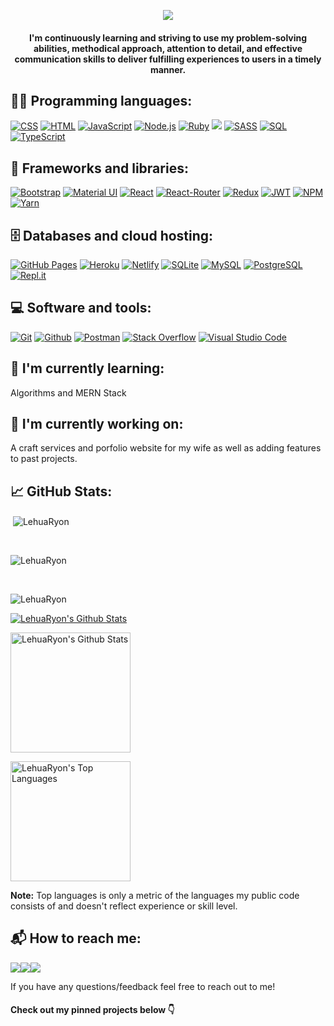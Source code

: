 <p align="center">
  <a href="https://github.com/LehuaRyon/readme-typing-svg"><img src="https://readme-typing-svg.herokuapp.com/?lines=Hello%20I'm%20Jasmine%20Ryon;A%20Full-Stack%20Software%20Engineer&font=Fira%20Code&center=true&width=440&height=45&color=f75c7e&vCenter=true&size=22"></a>
</p>

<h4 align="center"> I'm continuously learning and striving to use my problem-solving abilities, methodical approach, attention to detail, and effective communication skills to deliver fulfilling experiences to users in a timely manner.</h4>

<h2 align="left">👨‍💻 Programming languages: </h2>
<p>
    <a href="#"><img alt="CSS" src="https://img.shields.io/badge/CSS-1572B6.svg?logo=css3&logoColor=white"></a>
    <a href="#"><img alt="HTML" src="https://img.shields.io/badge/HTML-E34F26.svg?logo=html5&logoColor=white"></a>
    <a href="#"><img alt="JavaScript" src="https://img.shields.io/badge/JavaScript-F7DF1E.svg?logo=javascript&logoColor=black"></a>
    <a href="#"><img alt="Node.js" src="https://img.shields.io/badge/Node.js-43853D.svg?logo=node.js&logoColor=white"></a>
    <a href="#"><img alt="Ruby" src="https://img.shields.io/badge/Ruby-CC342D.svg?logo=ruby&logoColor=white"></a>
    <a href="#"><img src="https://img.shields.io/badge/Ruby On Rails-%23CC0000.svg?logo=ruby-on-rails&logoColor=white"/></a>
    <a href="#"><img alt="SASS" src="https://img.shields.io/badge/SASS-hotpink.svg?logo=SASS&logoColor=white"></a>
    <a href="#"><img alt="SQL" src="https://custom-icon-badges.herokuapp.com/badge/SQL-025E8C.svg?logo=database&logoColor=white"></a>
    <a href="#"><img alt="TypeScript" src="https://img.shields.io/badge/TypeScript-007ACC.svg?logo=typescript&logoColor=white"></a>
</p>

<h2 align="left">🧰 Frameworks and libraries: </h2>
<p>
    <a href="#"><img alt="Bootstrap" src="https://img.shields.io/badge/Bootstrap-7952B3.svg?logo=bootstrap&logoColor=white"></a>
    <a href="#"><img alt="Material UI" src="https://img.shields.io/badge/Material UI-%230081CB.svg?logo=material-ui&logoColor=white"></a>
    <a href="#"><img alt="React" src="https://img.shields.io/badge/React-20232a.svg?logo=react&logoColor=%2361DAFB"></a>
    <a href="#"><img alt="React-Router" src="https://img.shields.io/badge/React_Router-CA4245?logo=react-router&logoColor=white"/></a>
    <a href="#"><img alt="Redux" src="https://img.shields.io/badge/Redux-%23593d88.svg?logo=redux&logoColor=white"/></a>
    <a href="#"><img alt="JWT" src="https://img.shields.io/badge/JWT-black?logo=JSON%20web%20tokens"/></a>
    <a href="#"><img alt="NPM" src="https://img.shields.io/badge/NPM-%23000000.svg?logo=npm&logoColor=white"></a>
    <a href="#"><img alt="Yarn" src="https://img.shields.io/badge/Yarn-%232C8EBB.svg?logo=yarn&logoColor=white"></a>
</p>

<h2 align="left">🗄️ Databases and cloud hosting: </h2>
<p>
    <a href="#"><img alt="GitHub Pages" src="https://img.shields.io/badge/GitHub%20Pages-327FC7.svg?logo=github&logoColor=white"></a>
    <a href="#"><img alt="Heroku" src="https://img.shields.io/badge/Heroku-430098.svg?logo=heroku&logoColor=white"></a>
    <a href="#"><img alt="Netlify" src="https://img.shields.io/badge/Netlify-%23000000.svg?logo=netlify&logoColor=#00C7B7"/></a>
    <a href="#"><img alt="SQLite" src ="https://img.shields.io/badge/SQLite-07405e.svg?logo=sqlite&logoColor=white"></a>
    <a href="#"><img alt="MySQL" src="https://img.shields.io/badge/MySQL-00f.svg?logo=mysql&logoColor=white"></a>
    <a href="#"><img alt="PostgreSQL" src ="https://img.shields.io/badge/PostgreSQL-316192.svg?logo=postgresql&logoColor=white"></a>
    <a href="#"><img alt="Repl.it" src="https://img.shields.io/badge/Repl.it-0D101E.svg?logo=Replit&logoColor=white"></a>
</p>

<h2 align="left">💻 Software and tools: </h2>
<p>
    <a href="#"><img alt="Git" src="https://img.shields.io/badge/Git-F05033.svg?logo=git&logoColor=white"></a>
    <a href="#"><img alt="Github" src="https://img.shields.io/badge/GitHub-%23121011.svg?logo=github&logoColor=white"/></a>
    <a href="#"><img alt="Postman" src="https://img.shields.io/badge/Postman-FF6C37?logo=postman&logoColor=white"></a>
    <a href="#"><img alt="Stack Overflow" src="https://img.shields.io/badge/-Stack%20Overflow-FE7A16?logo=stack-overflow&logoColor=white"></a>
    <a href="#"><img alt="Visual Studio Code" src="https://img.shields.io/badge/Visual%20Studio%20Code-0078d7.svg?logo=visual-studio-code&logoColor=white"></a>
</p>


<h2>🌱 I'm currently learning:</h2>
<p>Algorithms and MERN Stack</p>

<h2>🔭 I'm currently working on:</h2>
<p>A craft services and porfolio website for my wife as well as adding features to past projects.</p>

<h2 align="left">📈 GitHub Stats:</h2>
<p>&nbsp;<img align="center" src="https://github-readme-stats.vercel.app/api?username=LehuaRyon&show_icons=true&locale=en" alt="LehuaRyon" /></p><br>
<p><img align="center" src="https://github-readme-streak-stats.herokuapp.com/?user=LehuaRyon&" alt="LehuaRyon" /></p><br>
<p><img align="center" src="https://github-readme-stats.vercel.app/api/top-langs?username=LehuaRyon&show_icons=true&locale=en&layout=compact" alt="LehuaRyon" /></p>

<a href="https://github-readme-stats.vercel.app/api?username=LehuaRyon&show_icons=true&locale=en"><img alt="LehuaRyon's Github Stats" src="https://github-readme-streak-stats.herokuapp.com/?user=LehuaRyon&theme=react&hide_border=true&bg_color=1F222E&title_color=F85D7F&icon_color=F8D866&hide=Jupyter%20Notebook"/></a>
<!-- 
https://github-readme-streak-stats.herokuapp.com/?user=DenverCoder1&theme=dark)](https://git.io/streak-stats -->

<a href="https://github.com/LehuaRyon/github-readme-stats"><img alt="LehuaRyon's Github Stats" src="https://github-readme-stats.vercel.app/api/?username=LehuaRyon&show_icons=true&count_private=true&theme=react&hide_border=true&bg_color=1F222E&title_color=F85D7F&icon_color=F8D866" height="192px"/></a>

<a href="https://github.com/LehuaRyon/github-readme-stats"><img alt="LehuaRyon's Top Languages" src="https://github-readme-stats.vercel.app/api/top-langs/?username=LehuaRyon&langs_count=8&layout=compact&theme=react&hide_border=true&bg_color=1F222E&title_color=F85D7F&icon_color=F8D866&hide=Jupyter%20Notebook" height="192px"/></a>

<b>Note:</b> Top languages is only a metric of the languages my public code consists of and doesn't reflect experience or skill level.

<!-- [![trophy](https://github-profile-trophy.vercel.app/?username=LehuaRyon&title=PullRequest&theme=onedark)](https://github.com/ryo-ma/github-profile-trophy) -->

<h2 align="left">📬 How to reach me: </h2>
<p dir="auto"><a href="https://www.linkedin.com/in/jasmine-ryon/"><img src="https://img.shields.io/badge/linkedin-%230077B5.svg?style=for-the-badge&logo=linkedin&logoColor=white" /></a><a href="https://jasmine-ryon.medium.com/"><img src="https://img.shields.io/badge/medium-0A0A0A?style=for-the-badge&logo=medium&logoColor=white" /></a><a href="mailto:jryon12@priorypride.net"><img src="https://img.shields.io/badge/jryon12@priorypride.net-D14836?style=for-the-badge&logo=gmail&logoColor=white" /></a></p>

<p>If you have any questions/feedback feel free to reach out to me!</p>

<h4>Check out my pinned projects below 👇</h4>
